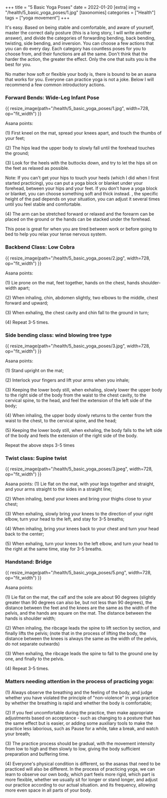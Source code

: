 +++
title = "5 Basic Yoga Poses" 
date = 2022-01-20
[extra]
img = "/health/5_basic_yoga_poses/1.jpg"
[taxonomies] 
categories = ["Health"] 
tags = ["yoga movement"] 
+++

It's easy. Based on being stable and comfortable, and aware of yourself, master the correct daily posture (this is a long story, I will write another answer), and divide the categories of forwarding bending, back bending, twisting, side bending, and inversion. You can choose a few actions that you can do every day. Each category has countless poses for you to choose from, and their functions are all the same. Don't think that the harder the action, the greater the effect. Only the one that suits you is the best for you.

<!-- more -->

No matter how soft or flexible your body is, there is bound to be an asana that works for you. Everyone can practice yoga is not a joke.
Below I will recommend a few common introductory actions.

### Forward Bends: Wide-Leg Infant Pose

{{ resize_image(path="/health/5_basic_yoga_poses/1.jpg", width=728, op="fit_width") }}

Asana points:

(1) First kneel on the mat, spread your knees apart, and touch the thumbs of your feet;

(2) The hips lead the upper body to slowly fall until the forehead touches the ground;

(3) Look for the heels with the buttocks down, and try to let the hips sit on the feet as relaxed as possible.

Note: If you can't get your hips to touch your heels (which I did when I first started practicing), you can put a yoga block or blanket under your forehead, between your hips and your feet. If you don't have a yoga block or blanket, you can choose something soft and thick instead. , the specific height of the pad depends on your situation, you can adjust it several times until you feel stable and comfortable.

(4) The arm can be stretched forward or relaxed and the forearm can be placed on the ground or the hands can be stacked under the forehead.

This pose is great for when you are tired between work or before going to bed to help you relax your tense nervous system.

### Backbend Class: Low Cobra

{{ resize_image(path="/health/5_basic_yoga_poses/2.jpg", width=728, op="fit_width") }}

Asana points:

(1) Lie prone on the mat, feet together, hands on the chest, hands shoulder-width apart;

(2) When inhaling, chin, abdomen slightly, two elbows to the middle, chest forward and upward;

(3) When exhaling, the chest cavity and chin fall to the ground in turn;

(4) Repeat 3-5 times.

### Side bending class: wind blowing tree type

{{ resize_image(path="/health/5_basic_yoga_poses/3.jpg", width=728, op="fit_width") }}

Asana points:

(1) Stand upright on the mat;

(2) Interlock your fingers and lift your arms when you inhale;

(3) Keeping the lower body still, when exhaling, slowly lower the upper body to the right side of the body from the waist to the chest cavity, to the cervical spine, to the head, and feel the extension of the left side of the body;

(4) When inhaling, the upper body slowly returns to the center from the waist to the chest, to the cervical spine, and the head;

(5) Keeping the lower body still, when exhaling, the body falls to the left side of the body and feels the extension of the right side of the body.

Repeat the above steps 3-5 times

### Twist class: Supine twist

{{ resize_image(path="/health/5_basic_yoga_poses/3.jpeg", width=728, op="fit_width") }}

Asana points:
(1) Lie flat on the mat, with your legs together and straight, and your arms straight to the sides in a straight line;

(2) When inhaling, bend your knees and bring your thighs close to your chest;

(3) When exhaling, slowly bring your knees to the direction of your right elbow, turn your head to the left, and stay for 3-5 breaths;

(4) When inhaling, bring your knees back to your chest and turn your head back to the center;

(5) When exhaling, turn your knees to the left elbow, and turn your head to the right at the same time, stay for 3-5 breaths.

### Handstand: Bridge

{{ resize_image(path="/health/5_basic_yoga_poses/5.png", width=728, op="fit_width") }}

Asana points:

(1) Lie flat on the mat, the calf and the sole are about 90 degrees (slightly greater than 90 degrees can also be, but not less than 90 degrees), the distance between the feet and the knees are the same as the width of the pelvis, and the hands are square on the mat. The distance between the hands is shoulder width;

(2) When inhaling, the ribcage leads the spine to lift section by section, and finally lifts the pelvis; (note that in the process of lifting the body, the distance between the knees is always the same as the width of the pelvis, do not separate outwards)

(3) When exhaling, the ribcage leads the spine to fall to the ground one by one, and finally to the pelvis.

(4) Repeat 3-5 times.

### Matters needing attention in the process of practicing yoga:

(1) Always observe the breathing and the feeling of the body, and judge whether you have violated the principle of "non-violence" in yoga practice by whether the breathing is rapid and whether the body is comfortable;

(2) If you feel uncomfortable during the practice, then make appropriate adjustments based on acceptance - such as changing to a posture that has the same effect but is easier, or adding some auxiliary tools to make the practice less laborious, such as Pause for a while, take a break, and watch your breath;

(3) The practice process should be gradual, with the movement intensity from low to high and then slowly to low, giving the body sufficient preparation and buffering time.

(4) Everyone's physical condition is different, so the asanas that need to be practiced will also be different. In the process of practicing yoga, we can learn to observe our own body, which part feels more rigid, which part is more flexible, whether we usually sit for longer or stand longer, and adjust our practice according to our actual situation. and its frequency, allowing more even space in all parts of your body.